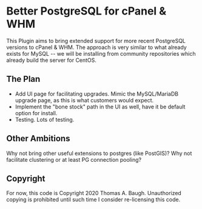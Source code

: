 Better PostgreSQL for cPanel & WHM
==================================

This Plugin aims to bring extended support for more recent PostgreSQL versions to cPanel & WHM.
The approach is very similar to what already exists for MySQL -- we will be installing from
community repositories which already build the server for CentOS.

The Plan
--------
* Add UI page for facilitating upgrades. Mimic the MySQL/MariaDB upgrade page,
  as this is what customers would expect.
* Implement the "bone stock" path in the UI as well, have it be default option
  for install.
* Testing. Lots of testing.

Other Ambitions
---------------
Why not bring other useful extensions to postgres (like PostGIS)?
Why not facilitate clustering or at least PG connection pooling?

Copyright
---------
For now, this code is Copyright 2020 Thomas A. Baugh.
Unauthorized copying is prohibited until such time I consider re-licensing this code.

